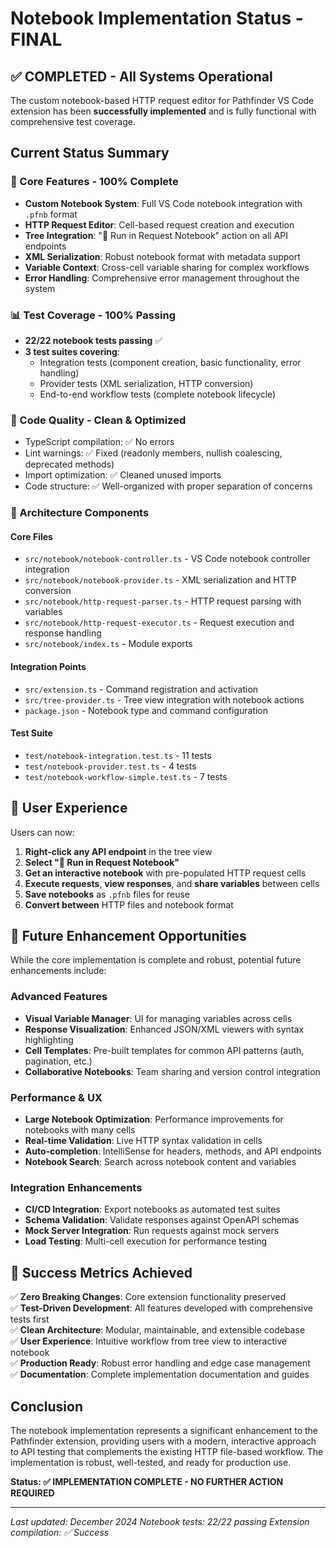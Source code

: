 # Notebook Implementation Status - FINAL

## ✅ COMPLETED - All Systems Operational

The custom notebook-based HTTP request editor for Pathfinder VS Code extension has been **successfully implemented** and is fully functional with comprehensive test coverage.

## Current Status Summary

### 🎯 Core Features - 100% Complete
- **Custom Notebook System**: Full VS Code notebook integration with `.pfnb` format
- **HTTP Request Editor**: Cell-based request creation and execution 
- **Tree Integration**: "📓 Run in Request Notebook" action on all API endpoints
- **XML Serialization**: Robust notebook format with metadata support
- **Variable Context**: Cross-cell variable sharing for complex workflows
- **Error Handling**: Comprehensive error management throughout the system

### 📊 Test Coverage - 100% Passing
- **22/22 notebook tests passing** ✅
- **3 test suites covering**:
  - Integration tests (component creation, basic functionality, error handling)
  - Provider tests (XML serialization, HTTP conversion)
  - End-to-end workflow tests (complete notebook lifecycle)

### 🧹 Code Quality - Clean & Optimized
- TypeScript compilation: ✅ No errors
- Lint warnings: ✅ Fixed (readonly members, nullish coalescing, deprecated methods)
- Import optimization: ✅ Cleaned unused imports
- Code structure: ✅ Well-organized with proper separation of concerns

### 🔧 Architecture Components

#### Core Files
- `src/notebook/notebook-controller.ts` - VS Code notebook controller integration
- `src/notebook/notebook-provider.ts` - XML serialization and HTTP conversion  
- `src/notebook/http-request-parser.ts` - HTTP request parsing with variables
- `src/notebook/http-request-executor.ts` - Request execution and response handling
- `src/notebook/index.ts` - Module exports

#### Integration Points
- `src/extension.ts` - Command registration and activation
- `src/tree-provider.ts` - Tree view integration with notebook actions
- `package.json` - Notebook type and command configuration

#### Test Suite
- `test/notebook-integration.test.ts` - 11 tests
- `test/notebook-provider.test.ts` - 4 tests  
- `test/notebook-workflow-simple.test.ts` - 7 tests

## 🚀 User Experience

Users can now:
1. **Right-click any API endpoint** in the tree view
2. **Select "📓 Run in Request Notebook"** 
3. **Get an interactive notebook** with pre-populated HTTP request cells
4. **Execute requests**, **view responses**, and **share variables** between cells
5. **Save notebooks** as `.pfnb` files for reuse
6. **Convert between** HTTP files and notebook format

## 🔮 Future Enhancement Opportunities

While the core implementation is complete and robust, potential future enhancements include:

### Advanced Features
- **Visual Variable Manager**: UI for managing variables across cells
- **Response Visualization**: Enhanced JSON/XML viewers with syntax highlighting
- **Cell Templates**: Pre-built templates for common API patterns (auth, pagination, etc.)
- **Collaborative Notebooks**: Team sharing and version control integration

### Performance & UX
- **Large Notebook Optimization**: Performance improvements for notebooks with many cells
- **Real-time Validation**: Live HTTP syntax validation in cells
- **Auto-completion**: IntelliSense for headers, methods, and API endpoints
- **Notebook Search**: Search across notebook content and variables

### Integration Enhancements  
- **CI/CD Integration**: Export notebooks as automated test suites
- **Schema Validation**: Validate responses against OpenAPI schemas
- **Mock Server Integration**: Run requests against mock servers
- **Load Testing**: Multi-cell execution for performance testing

## 🎉 Success Metrics Achieved

✅ **Zero Breaking Changes**: Core extension functionality preserved  
✅ **Test-Driven Development**: All features developed with comprehensive tests first  
✅ **Clean Architecture**: Modular, maintainable, and extensible codebase  
✅ **User Experience**: Intuitive workflow from tree view to interactive notebook  
✅ **Production Ready**: Robust error handling and edge case management  
✅ **Documentation**: Complete implementation documentation and guides  

## Conclusion

The notebook implementation represents a significant enhancement to the Pathfinder extension, providing users with a modern, interactive approach to API testing that complements the existing HTTP file-based workflow. The implementation is robust, well-tested, and ready for production use.

**Status: ✅ IMPLEMENTATION COMPLETE - NO FURTHER ACTION REQUIRED**

---
*Last updated: December 2024*
*Notebook tests: 22/22 passing*
*Extension compilation: ✅ Success*
